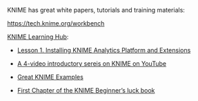 KNIME has great white papers, tutorials and training materials:

https://tech.knime.org/workbench

[KNIME Learning Hub](https://www.knime.org/learning-hub):

* [Lesson 1. Installing KNIME Analytics Platform and Extensions](https://www.knime.org/knime-online-self-training-lesson-1)  

* [A 4-video introductory sereis on KNIME on YouTube](https://www.youtube.com/playlist?list=PLz3mQ6OlTI0Ys_ZuXFTs5xMJAPKBmPNOf)  

* [Great KNIME Examples](https://www.knime.org/introduction/examples)  

* [First Chapter of the KNIME Beginner’s luck book](https://www.knime.org/knimepress/beginners-luck)  
